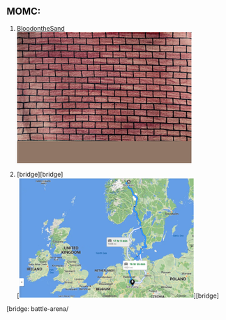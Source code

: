 MOMC:
------ 

1. [BloodontheSand][BloodontheSand]  
[<img src="images/Sand.png" width="400" alt="snake game">][BloodontheSand]

2. [bridge][bridge]  
[<img src="images/bridge.png" width="400" alt="battle Arena game">][bridge]

[BloodontheSand]: https://ameverythingand.github.io/Blood-on-the-Sand/
[bridge: battle-arena/
